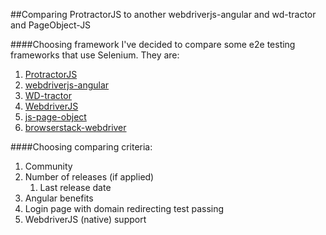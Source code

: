 ##Comparing ProtractorJS to another webdriverjs-angular and wd-tractor and PageObject-JS

####Choosing framework
I've decided to compare some e2e testing frameworks that use Selenium.
They are:

1. [ProtractorJS](https://github.com/angular/protractor)
2. [webdriverjs-angular](https://github.com/webdriverjs/webdriverjs-angular)
3. [WD-tractor](https://github.com/sebv/wd-tractor)
4. [WebdriverJS](https://code.google.com/p/selenium/wiki/WebDriverJs)
5. [js-page-object](https://github.com/jamesottaway/js-page-object)
6. [browserstack-webdriver](https://github.com/browserstack/selenium-webdriver-nodejs)


####Choosing comparing criteria:
1. Community
2. Number of releases (if applied)
    1. Last release date
3. Angular benefits
4. Login page with domain redirecting test passing
5. WebdriverJS (native) support
